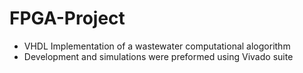 # FPGA-Project
- VHDL Implementation of a wastewater computational alogorithm
- Development and simulations were preformed using Vivado suite 
